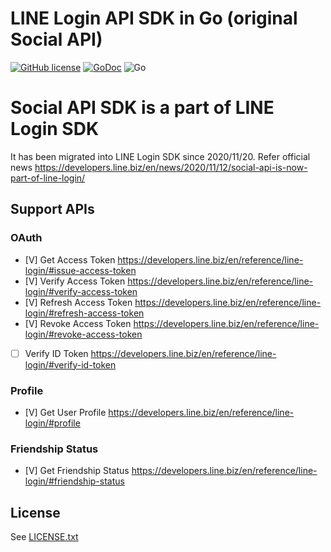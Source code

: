 LINE Login API SDK in Go (original Social API)
======================
[![GitHub license](https://img.shields.io/badge/license-APACHE2.0-red.svg)](https://raw.githubusercontent.com/kkdai/line-login-sdk-go/master/LICENSE)  [![GoDoc](https://godoc.org/github.com/kkdai/line-login-sdk-go?status.svg)](https://godoc.org/github.com/kkdai/line-login-sdk-go)
![Go](https://github.com/kkdai/line-login-sdk-go/workflows/Go/badge.svg)


Social API SDK is a part of LINE Login SDK
======================
It has been migrated into LINE Login SDK since 2020/11/20. Refer official news https://developers.line.biz/en/news/2020/11/12/social-api-is-now-part-of-line-login/
 

Support APIs
---------------

### OAuth
- [V] Get Access Token https://developers.line.biz/en/reference/line-login/#issue-access-token
- [V] Verify Access Token https://developers.line.biz/en/reference/line-login/#verify-access-token
- [V] Refresh Access Token https://developers.line.biz/en/reference/line-login/#refresh-access-token
- [V] Revoke Access Token https://developers.line.biz/en/reference/line-login/#revoke-access-token
- [ ] Verify ID Token https://developers.line.biz/en/reference/line-login/#verify-id-token

### Profile
- [V] Get User Profile https://developers.line.biz/en/reference/line-login/#profile

### Friendship Status
- [V] Get Friendship Status https://developers.line.biz/en/reference/line-login/#friendship-status


License
---------------

See [LICENSE.txt](LICENSE.txt)
